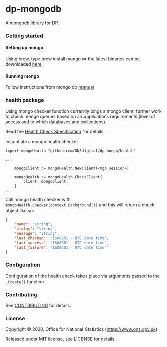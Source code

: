 dp-mongodb
================

A mongodb library for DP.

### Getting started

#### Setting up mongo
Using brew, type brew install mongo or the latest binaries can be downloaded [here](https://docs.mongodb.com/manual/tutorial/install-mongodb-on-os-x/#install-mongodb-community-edition-with-homebrew)

#### Running mongo

Follow instructions from mongo db [manual](https://docs.mongodb.com/manual/tutorial/install-mongodb-on-os-x/#run-mongodb)

### health package

Using mongo checker function currently pings a mongo client, further work to check mongo queries based on an applications requirements (level of access and to which databases and collections).

Read the [Health Check Specification](https://github.com/ONSdigital/dp/blob/master/standards/HEALTH_CHECK_SPECIFICATION.md) for details.

Instantiate a mongo health checker
```
import mongoHealth "github.com/ONSdigital/dp-mongo/health"

...

    mongoClient := mongoHealth.NewClient(<mgo session>)

    mongoHealth := mongoHealth.CheckClient{
        client: mongoClient,
    }
...
```

Call mongo health checker with `mongoHealth.Checker(context.Background())` and this will return a check object like so:

```json
{
    "name": "string",
    "status": "string",
    "message": "string",
    "last_checked": "ISO8601 - UTC date time",
    "last_success": "ISO8601 - UTC date time",
    "last_failure": "ISO8601 - UTC date time"
}
```

### Configuration

Configuration of the health check takes place via arguments passed to the `.Create()` function

### Contributing

See [CONTRIBUTING](CONTRIBUTING.md) for details.

### License

Copyright © 2020, Office for National Statistics (https://www.ons.gov.uk)

Released under MIT license, see [LICENSE](LICENSE.md) for details.
